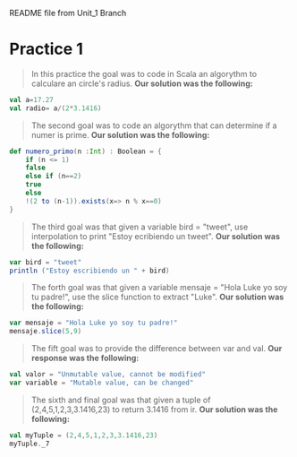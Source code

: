 README file from Unit_1 Branch

# Practice 1

>In this practice the goal was to code in Scala an 
>algorythm to calculare an circle's radius. 
>**Our solution was the following:**
```scala
val a=17.27
val radio= a/(2*3.1416)
```

>The second goal was to code an algorythm
>that can determine if a numer is prime.
>**Our solution was the following:**
```scala
def numero_primo(n :Int) : Boolean = {
    if (n <= 1)
    false
    else if (n==2)
    true
    else
    !(2 to (n-1)).exists(x=> n % x==0)
}
```

>The third goal was that given a variable 
>bird = "tweet", use interpolation to print 
>"Estoy ecribiendo un tweet".
>**Our solution was the following:**
```scala
var bird = "tweet"
println ("Estoy escribiendo un " + bird)
```

>The forth goal was that given a variable 
>mensaje = "Hola Luke yo soy tu padre!", 
>use the slice function to extract "Luke".
>**Our solution was the following:**
```scala
var mensaje = "Hola Luke yo soy tu padre!"
mensaje.slice(5,9)
```

>The fift goal was to provide the difference 
>between var and val.
>**Our response was the following:**
```scala
val valor = "Unmutable value, cannot be modified"
var variable = "Mutable value, can be changed"
```

>The sixth and final goal was that given a tuple of 
>(2,4,5,1,2,3,3.1416,23) to return 3.1416 from ir.
>**Our solution was the following:**
```scala
val myTuple = (2,4,5,1,2,3,3.1416,23)
myTuple._7
```